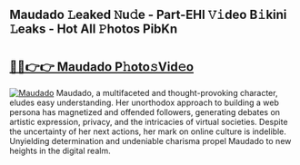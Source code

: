## Maudado 𝙻eaked 𝙽u𝚍e - Part-EHl 𝚅𝚒deo B𝚒kini 𝙻eaks - Hot All 𝙿hotos PibKn

# <h2><a href="http://ld3zrd.urlbe.top/?page=Maudado">🔗🔗👉👉 Maudado P𝚑oto𝚜Vid𝚎o</a></h2>

[![Maudado](https://i.imgur.com/eBuTRDB.gif)](http://ld3zrd.urlbe.top/?page=Maudado)
Maudado, a multifaceted and thought-provoking character, eludes easy understanding. Her unorthodox approach to building a web persona has magnetized and offended followers, generating debates on artistic expression, privacy, and the intricacies of virtual societies. Despite the uncertainty of her next actions, her mark on online culture is indelible. Unyielding determination and undeniable charisma propel Maudado to new heights in the digital realm.
